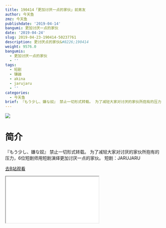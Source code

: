 ```yaml
---
title: 190414「更加讨厌一点的家伙」前男友
author: 今天鱼
zmz: 今天鱼
publishdate: '2019-04-14'
bangumi: 更加讨厌一点的家伙
date: '2019-04-24'
slug: 2019-04-23-190414-50237761
description: 更讨厌点的家伙&#8226;190414
weight: 9576.0
bangumis:
  - 更加讨厌一点的家伙
  - ''
tags:
  - 短剧
  - 镰鼬
  - akina
  - jarujaru
  - ''
categories:
  - 今天鱼
brief: 『もう少し、嫌な奴』 禁止一切形式转载。 为了减轻大家对讨厌的家伙所抱有的压力，6位短剧师用短剧演绎更加讨厌一点的家伙。 短剧：JARUJARU
---
```

![](https://raw.githubusercontent.com/tcgriffith/owaraisite/master/static/tmpimg/WvcZgzM.jpg)
# 简介  
『もう少し、嫌な奴』
禁止一切形式转载。
为了减轻大家对讨厌的家伙所抱有的压力，6位短剧师用短剧演绎更加讨厌一点的家伙。
短剧：JARUJARU  

[去B站观看](https://www.bilibili.com/video/av50237761/)
<div class ="resp-container"><iframe class="testiframe" src="//player.bilibili.com/player.html?aid=50237761"", scrolling="no", allowfullscreen="true" > </iframe></div> 
